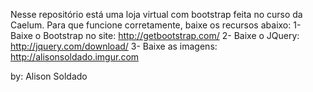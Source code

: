 Nesse repositório está uma loja virtual com bootstrap feita no curso da Caelum.
Para que funcione corretamente, baixe os recursos abaixo:
1- Baixe o Bootstrap no site: http://getbootstrap.com/
2- Baixe o JQuery: http://jquery.com/download/
3- Baixe as imagens: http://alisonsoldado.imgur.com


by: Alison Soldado
